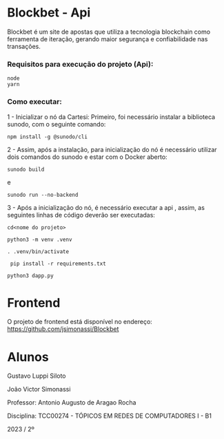 # Blockbet - Api

Blockbet é um site de apostas que utiliza a tecnologia blockchain como ferramenta de iteração, gerando maior segurança e confiabilidade nas transações.

### Requisitos para execução do projeto (Api):

```
node
yarn
```

### Como executar:

1 - Inicializar o nó da Cartesi:
Primeiro, foi necessário instalar a biblioteca sunodo, com o seguinte comando: 
```
npm install -g @sunodo/cli
```

2 - Assim, após a instalação, para inicialização do nó é necessário utilizar dois comandos do sunodo e estar com o Docker aberto:
```
sunodo build
```
e
```
sunodo run --no-backend
```

3 - Após a inicialização do nó, é necessário executar a api , assim, as seguintes linhas de código deverão ser executadas:

```
cd<nome do projeto>
```
```
python3 -m venv .venv
```
```
. .venv/bin/activate
```
```
 pip install -r requirements.txt
```
```
python3 dapp.py
```


# Frontend

O projeto de frontend está disponível no endereço: https://github.com/jsimonassi/Blockbet


# Alunos
Gustavo Luppi Siloto

João Victor Simonassi

Professor: Antonio Augusto de Aragao Rocha

Disciplina: TCC00274 - TÓPICOS EM REDES DE COMPUTADORES I - B1

2023 / 2º
